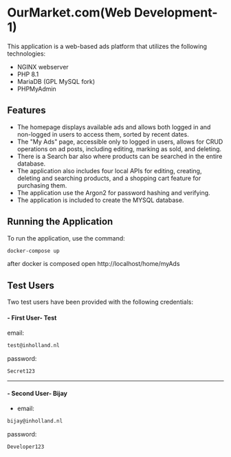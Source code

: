 # OurMarket.com(Web Development-1)

This application is a web-based ads platform that utilizes the following technologies:
- NGINX webserver
- PHP 8.1 
- MariaDB (GPL MySQL fork)
- PHPMyAdmin

## Features
- The homepage displays available ads and allows both logged in and non-logged in users to access them, sorted by recent dates. 
- The "My Ads" page, accessible only to logged in users, allows for CRUD operations on ad posts, including editing, marking as sold, and deleting. 
- There is a Search bar also where products can be searched in the entire database.
- The application also includes four local APIs for editing, creating, deleting and searching products, and a shopping cart feature for purchasing them. 
- The application use the Argon2 for password hashing and verifying.
- The application is  included to create the MYSQL database.

## Running the Application
To run the application, use the command:
```bash
docker-compose up
```
after docker is composed  open http://localhost/home/myAds 

## Test Users
Two test users have been provided with the following credentials:
#### - First User- Test
email:
```bash
test@inholland.nl
```
password:
```bash
Secret123
```
---------------------------------------
#### - Second User- Bijay
- email:
```bash
bijay@inholland.nl
```
password:
```bash
Developer123
```
